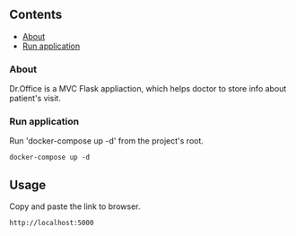
## Contents

- [About](#about)
- [Run application](#run_application)


### About

Dr.Office is a MVC Flask appliaction, which helps doctor to store info about patient's visit.

### Run application

Run 'docker-compose up -d' from the project's root.

```
docker-compose up -d
```


## Usage

Copy and paste the link to browser.
```
http://localhost:5000
```
